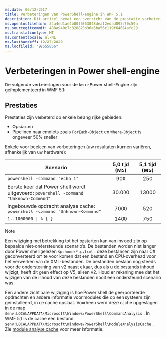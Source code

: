 ```yaml
---
ms.date: 06/12/2017
title: Verbeteringen van PowerShell-engine in WMF 5.1
description: Dit artikel bevat een overzicht van de prestatie verbeteringen in Windows Power shell 5,1
ms.openlocfilehash: 34a4ed1ae4b00f5763848deaf2edad895e70c59a
ms.sourcegitcommit: 488a940c7c828820b36a6ba56c119f64614afc29
ms.translationtype: MT
ms.contentlocale: nl-NL
ms.lasthandoff: 10/27/2020
ms.locfileid: "92655856"
---
```

# <a name="powershell-engine-improvements"></a>Verbeteringen in Power shell-engine

De volgende verbeteringen voor de kern-Power shell-Engine zijn geïmplementeerd in WMF 5,1:

## <a name="performance"></a>Prestaties

Prestaties zijn verbeterd op enkele belang rijke gebieden:

- Opstarten
- Pipelinen naar cmdlets zoals `ForEach-Object` en `Where-Object` is ongeveer 50% sneller

Enkele voor beelden van verbeteringen (uw resultaten kunnen variëren, afhankelijk van uw hardware):

| Scenario | 5,0 tijd (MS) | 5,1 tijd (MS) |
| -------- | :---------------: | :---------------: |
| `powershell -command "echo 1"` | 900 | 250 |
| Eerste keer dat Power shell wordt uitgevoerd: `powershell -command "Unknown-Command"` | 30.000 | 13000 |
| Ingebouwde opdracht analyse cache: `powershell -command "Unknown-Command"` | 7000 | 520 |
| <code>1..1000000 &#124; % { }</code> | 1400 | 750 |

> [!NOTE]
> Een wijziging met betrekking tot het opstarten kan van invloed zijn op bepaalde niet-ondersteunde scenario's. De bestanden worden niet langer door Power shell gelezen `$pshome\*.ps1xml` : deze bestanden zijn naar C# geconverteerd om te voor komen dat een bestand en CPU-overhead voor het verwerken van de XML-bestanden. De bestanden bestaan nog steeds voor de ondersteuning van v2 naast elkaar, dus als u de bestands inhoud wijzigt, heeft dit geen effect op V5, alleen v2. Houd er rekening mee dat het wijzigen van de inhoud van deze bestanden nooit een ondersteund scenario was.

Een andere zicht bare wijziging is hoe Power shell de geëxporteerde opdrachten en andere informatie voor modules die op een systeem zijn geïnstalleerd, in de cache opslaat. Voorheen werd deze cache opgeslagen in de map `$env:LOCALAPPDATA\Microsoft\Windows\PowerShell\CommandAnalysis` . In WMF 5,1 is de cache één bestand `$env:LOCALAPPDATA\Microsoft\Windows\PowerShell\ModuleAnalysisCache` . Zie [module analyse cache](release-notes.md#module-analysis-cache) voor meer informatie.
